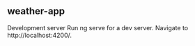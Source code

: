 weather-app
---------------------
Development server
Run ng serve for a dev server. 
Navigate to http://localhost:4200/.
